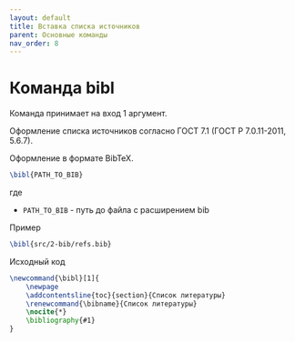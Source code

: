 ```yaml
---
layout: default
title: Вставка списка источников
parent: Основные команды
nav_order: 8
---
```


# Команда bibl
Команда принимает на вход 1 аргумент.

Оформление списка источников согласно ГОСТ 7.1 (ГОСТ Р 7.0.11-2011, 5.6.7).

Оформление в формате BibTeX.

```latex
\bibl{PATH_TO_BIB}
```

где 

* ```PATH_TO_BIB``` - путь до файла с расширением bib

Пример

```latex
\bibl{src/2-bib/refs.bib}
```

Исходный код

```latex
\newcommand{\bibl}[1]{
    \newpage
    \addcontentsline{toc}{section}{Список литературы}
    \renewcommand{\bibname}{Список литературы}
    \nocite{*}
    \bibliography{#1}
}
```

